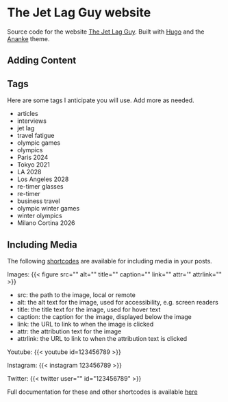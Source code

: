 # The Jet Lag Guy website

Source code for the website [The Jet Lag Guy](https://thejetlagguy.com).  Built with [Hugo](https://gohugo.io) and the [Ananke](https://github.com/theNewDynamic/gohugo-theme-ananke) theme.

## Adding Content

## Tags

Here are some tags I anticipate you will use.  Add more as needed.

* articles
* interviews
* jet lag
* travel fatigue
* olympic games
* olympics
* Paris 2024
* Tokyo 2021
* LA 2028
* Los Angeles 2028
* re-timer glasses
* re-timer
* business travel
* olympic winter games
* winter olympics
* Milano Cortina 2026

## Including Media

The following [shortcodes](https://gohugo.io/content-management/shortcodes/) are available for including media in your posts.

Images: {{< figure src="" alt="" title="" caption="" link="" attr='" attrlink="" >}}

* src: the path to the image, local or remote
* alt: the alt text for the image, used for accessibility, e.g. screen readers
* title: the title text for the image, used for hover text
* caption: the caption for the image, displayed below the image
* link: the URL to link to when the image is clicked
* attr: the attribution text for the image
* attrlink: the URL to link to when the attribution text is clicked

Youtube: {{< youtube id=123456789 >}}

Instagram: {{< instagram 123456789 >}}

Twitter: {{< twitter user="" id="123456789" >}}

Full documentation for these and other shortcodes is available [here](https://gohugo.io/content-management/shortcodes/)
